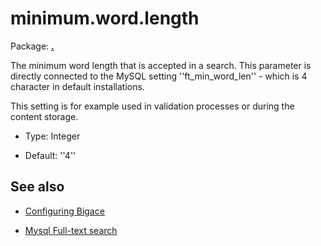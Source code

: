 # minimum.word.length

Package: **[.](.)**

The minimum word length that is accepted in a search. This parameter is directly connected to the MySQL setting ''ft_min_word_len'' - which is 4 character in default installations.

This setting is for example used in validation processes or during the content storage.


*  Type: Integer

*  Default: ''4''

## See also


*  [Configuring Bigace](bigace/manual/configurations)

*  [Mysql Full-text search](http://dev.mysql.com/doc/refman/5.0/en/fulltext-fine-tuning.html)

